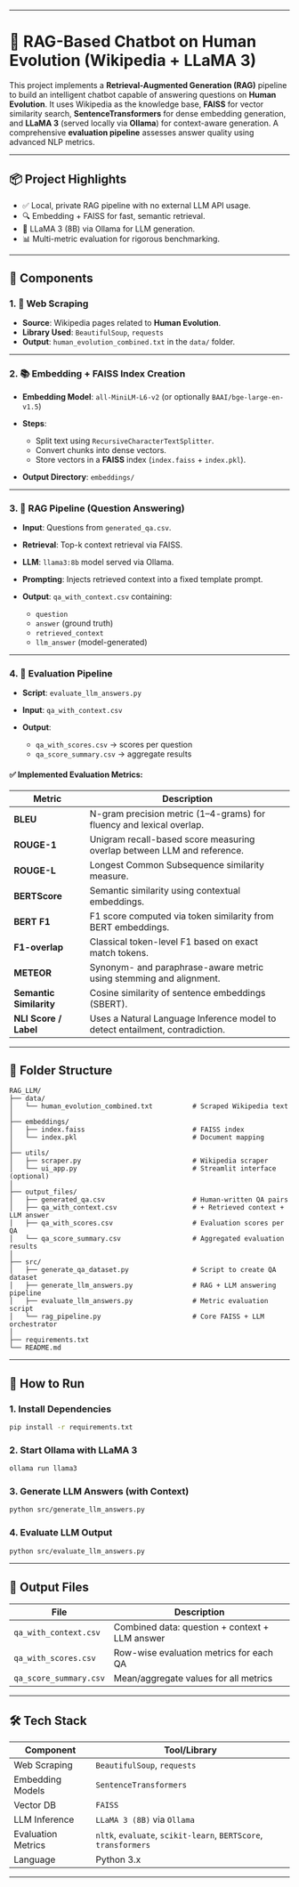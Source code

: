 
---

# 🧬 RAG-Based Chatbot on Human Evolution (Wikipedia + LLaMA 3)

This project implements a **Retrieval-Augmented Generation (RAG)** pipeline to build an intelligent chatbot capable of answering questions on **Human Evolution**. It uses Wikipedia as the knowledge base, **FAISS** for vector similarity search, **SentenceTransformers** for dense embedding generation, and **LLaMA 3** (served locally via **Ollama**) for context-aware generation. A comprehensive **evaluation pipeline** assesses answer quality using advanced NLP metrics.

---

## 📦 Project Highlights

* ✅ Local, private RAG pipeline with no external LLM API usage.
* 🔍 Embedding + FAISS for fast, semantic retrieval.
* 🤖 LLaMA 3 (8B) via Ollama for LLM generation.
* 📊 Multi-metric evaluation for rigorous benchmarking.

---

## 🧩 Components

### 1. 🧹 Web Scraping

* **Source**: Wikipedia pages related to **Human Evolution**.
* **Library Used**: `BeautifulSoup`, `requests`
* **Output**: `human_evolution_combined.txt` in the `data/` folder.

---

### 2. 📚 Embedding + FAISS Index Creation

* **Embedding Model**: `all-MiniLM-L6-v2` (or optionally `BAAI/bge-large-en-v1.5`)
* **Steps**:

  * Split text using `RecursiveCharacterTextSplitter`.
  * Convert chunks into dense vectors.
  * Store vectors in a **FAISS** index (`index.faiss` + `index.pkl`).
* **Output Directory**: `embeddings/`

---

### 3. 🧠 RAG Pipeline (Question Answering)

* **Input**: Questions from `generated_qa.csv`.
* **Retrieval**: Top-k context retrieval via FAISS.
* **LLM**: `llama3:8b` model served via Ollama.
* **Prompting**: Injects retrieved context into a fixed template prompt.
* **Output**: `qa_with_context.csv` containing:

  * `question`
  * `answer` (ground truth)
  * `retrieved_context`
  * `llm_answer` (model-generated)

---

### 4. 📏 Evaluation Pipeline

* **Script**: `evaluate_llm_answers.py`
* **Input**: `qa_with_context.csv`
* **Output**:

  * `qa_with_scores.csv` → scores per question
  * `qa_score_summary.csv` → aggregate results

#### ✅ Implemented Evaluation Metrics:

| Metric                  | Description                                                                  |
| ----------------------- | ---------------------------------------------------------------------------- |
| **BLEU**                | N-gram precision metric (1–4-grams) for fluency and lexical overlap.         |
| **ROUGE-1**             | Unigram recall-based score measuring overlap between LLM and reference.      |
| **ROUGE-L**             | Longest Common Subsequence similarity measure.                               |
| **BERTScore**           | Semantic similarity using contextual embeddings.                             |
| **BERT F1**             | F1 score computed via token similarity from BERT embeddings.                 |
| **F1-overlap**          | Classical token-level F1 based on exact match tokens.                        |
| **METEOR**              | Synonym- and paraphrase-aware metric using stemming and alignment.           |
| **Semantic Similarity** | Cosine similarity of sentence embeddings (SBERT).                            |
| **NLI Score / Label**   | Uses a Natural Language Inference model to detect entailment, contradiction. |

---

## 📂 Folder Structure

```
RAG_LLM/
├── data/
│   └── human_evolution_combined.txt          # Scraped Wikipedia text
│
├── embeddings/
│   ├── index.faiss                           # FAISS index
│   └── index.pkl                             # Document mapping
│
├── utils/
│   ├── scraper.py                            # Wikipedia scraper
│   └── ui_app.py                             # Streamlit interface (optional)
│
├── output_files/
│   ├── generated_qa.csv                      # Human-written QA pairs
│   ├── qa_with_context.csv                   # + Retrieved context + LLM answer
│   ├── qa_with_scores.csv                    # Evaluation scores per QA
│   └── qa_score_summary.csv                  # Aggregated evaluation results
│
├── src/
│   ├── generate_qa_dataset.py                # Script to create QA dataset
│   ├── generate_llm_answers.py               # RAG + LLM answering pipeline
│   ├── evaluate_llm_answers.py               # Metric evaluation script
│   └── rag_pipeline.py                       # Core FAISS + LLM orchestrator
│
├── requirements.txt
└── README.md
```

---

## 🧪 How to Run

### 1. Install Dependencies

```bash
pip install -r requirements.txt
```

### 2. Start Ollama with LLaMA 3

```bash
ollama run llama3
```

### 3. Generate LLM Answers (with Context)

```bash
python src/generate_llm_answers.py
```

### 4. Evaluate LLM Output

```bash
python src/evaluate_llm_answers.py
```

---

## 📁 Output Files

| File                   | Description                                    |
| ---------------------- | ---------------------------------------------- |
| `qa_with_context.csv`  | Combined data: question + context + LLM answer |
| `qa_with_scores.csv`   | Row-wise evaluation metrics for each QA        |
| `qa_score_summary.csv` | Mean/aggregate values for all metrics          |

---

## 🛠 Tech Stack

| Component          | Tool/Library                                                    |
| ------------------ | --------------------------------------------------------------- |
| Web Scraping       | `BeautifulSoup`, `requests`                                     |
| Embedding Models   | `SentenceTransformers`                                          |
| Vector DB          | `FAISS`                                                         |
| LLM Inference      | `LLaMA 3 (8B)` via `Ollama`                                     |
| Evaluation Metrics | `nltk`, `evaluate`, `scikit-learn`, `BERTScore`, `transformers` |
| Language           | Python 3.x                                                      |

---

